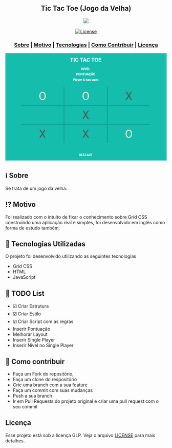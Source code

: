 <h2 align="center">
Tic Tac Toe (Jogo da Velha)
</h2>

<p align="center"> 
<img src="https://josevitorjr.github.io/tic-tac-toe/" width="300" heigth="300">
</p>

<p align="center">
  <a href="LICENSE" >
<img alt="License" src="https://img.shields.io/badge/license-GLP-%23F8952D">
  </a>
</p>

<h3 align="center">  
  <a href="#information_source-sobre">Sobre</a> |
  <a href="#interrobang-motivo">Motivo</a> | 
  <a href="#rocket-tecnologias-utilizadas">Tecnologias</a> | 
  <a href="#link-como-contribuir">Como Contribuir</a> | 
  <a href="#licença">Licença</a> 
</h3>

<img src="tic-tac-toe2.png" width="1200">

## :information_source: Sobre

Se trata de um jogo da velha.

## :interrobang: Motivo

Foi realizado com o intuito de fixar o conhecimento sobre Grid CSS construindo uma aplicação real e simples, foi desenvolvido em inglês como forma de estudo também.

## :rocket: Tecnologias Utilizadas

O projeto foi desenvolvido utilizando as seguintes tecnologias

- Grid CSS
- HTML
- JavaScript

## :bookmark_tabs: TODO List

- :ballot_box_with_check: Criar Estrutura
- :ballot_box_with_check: Criar Estilo
- :ballot_box_with_check: Criar Script com as regras
- Inserir Pontuação
- Melhorar Layout
- Inserir Single Player
- Inserir Nivel no Single Player


## :link: Como contribuir

- Faça um Fork do repositório,
- Faça um clone do respositório
- Crie uma branch com a sua feature
- Faça um commit com suas mudanças
- Push a sua branch
- Ir em Pull Requests do projeto original e criar uma pull request com o seu commit

## Licença
Esse projeto está sob a licença GLP. Veja o arquivo [LICENSE](LICENSE) para mais detalhes.